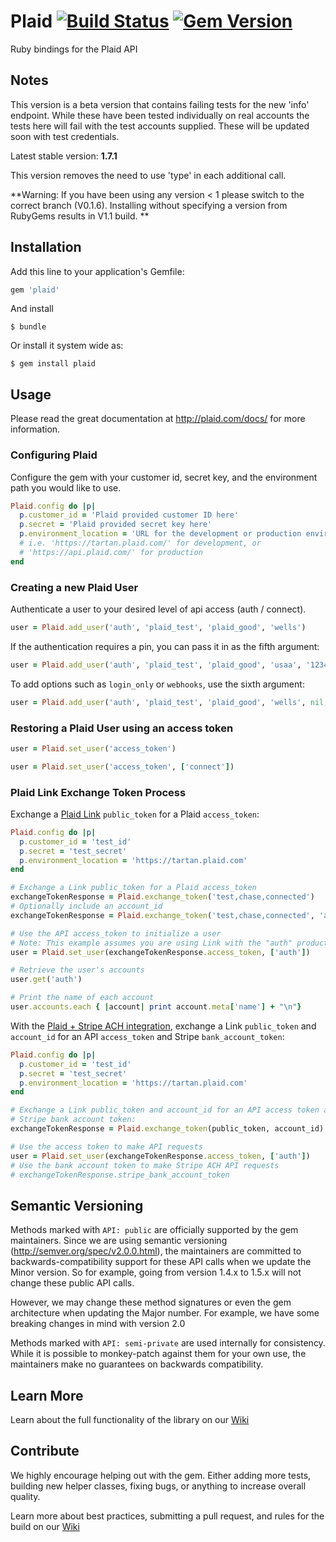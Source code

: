# Plaid [![Build Status](https://travis-ci.org/plaid/plaid-ruby.svg?branch=release_v_1.0.0)](https://travis-ci.org/plaid/plaid-ruby) [![Gem Version](https://badge.fury.io/rb/plaid.svg)](http://badge.fury.io/rb/plaid)

Ruby bindings for the Plaid API

## Notes

This version is a beta version that contains failing tests for the new 'info' endpoint. While these have been tested individually on real accounts the tests here will fail with the test accounts supplied. These will be updated soon with test credentials.

Latest stable version: **1.7.1**

This version removes the need to use 'type' in each additional call.

**Warning: If you have been using any version < 1 please switch to the correct branch (V0.1.6). Installing without specifying a version from RubyGems results in V1.1 build. **

## Installation

Add this line to your application's Gemfile:

```ruby
gem 'plaid'
```

And install

    $ bundle

Or install it system wide as:

    $ gem install plaid

## Usage

Please read the great documentation at http://plaid.com/docs/ for more information.

### Configuring Plaid
Configure the gem with your customer id, secret key, and the environment path you would like to use.

```ruby
Plaid.config do |p|
  p.customer_id = 'Plaid provided customer ID here'
  p.secret = 'Plaid provided secret key here'
  p.environment_location = 'URL for the development or production environment'
  # i.e. 'https://tartan.plaid.com/' for development, or
  # 'https://api.plaid.com/' for production
end
```

### Creating a new Plaid User
Authenticate a user to your desired level of api access (auth / connect).

```ruby
user = Plaid.add_user('auth', 'plaid_test', 'plaid_good', 'wells')
```

If the authentication requires a pin, you can pass it in as the fifth argument:

```ruby
user = Plaid.add_user('auth', 'plaid_test', 'plaid_good', 'usaa', '1234')
```

To add options such as `login_only` or `webhooks`, use the sixth argument:

```ruby
user = Plaid.add_user('auth', 'plaid_test', 'plaid_good', 'wells', nil, { login_only: true, webhooks: 'https://example.org/callbacks/plaid')
```

### Restoring a Plaid User using an access token

```ruby
user = Plaid.set_user('access_token')
```

```ruby
user = Plaid.set_user('access_token', ['connect'])
```

### Plaid Link Exchange Token Process

Exchange a [Plaid Link][1] `public_token` for a Plaid `access_token`:

```ruby
Plaid.config do |p|
  p.customer_id = 'test_id'
  p.secret = 'test_secret'
  p.environment_location = 'https://tartan.plaid.com'
end

# Exchange a Link public_token for a Plaid access_token
exchangeTokenResponse = Plaid.exchange_token('test,chase,connected')
# Optionally include an account_id
exchangeTokenResponse = Plaid.exchange_token('test,chase,connected', 'account_id')

# Use the API access_token to initialize a user
# Note: This example assumes you are using Link with the "auth" product
user = Plaid.set_user(exchangeTokenResponse.access_token, ['auth'])

# Retrieve the user's accounts
user.get('auth')

# Print the name of each account
user.accounts.each { |account| print account.meta['name'] + "\n"}
```

With the [Plaid + Stripe ACH integration][2], exchange a Link `public_token`
and `account_id` for an API `access_token` and  Stripe `bank_account_token`:

```ruby
Plaid.config do |p|
  p.customer_id = 'test_id'
  p.secret = 'test_secret'
  p.environment_location = 'https://tartan.plaid.com'
end

# Exchange a Link public_token and account_id for an API access token and a
# Stripe bank account token:
exchangeTokenResponse = Plaid.exchange_token(public_token, account_id)

# Use the access token to make API requests
user = Plaid.set_user(exchangeTokenResponse.access_token, ['auth'])
# Use the bank account token to make Stripe ACH API requests
# exchangeTokenResponse.stripe_bank_account_token
```

## Semantic Versioning

Methods marked with `API: public` are officially supported by the gem maintainers. Since
we are using semantic versioning (http://semver.org/spec/v2.0.0.html), the maintainers are
committed to backwards-compatibility support for these API calls when we update the Minor
version. So for example, going from version 1.4.x to 1.5.x will not change these public
API calls.

However, we may change these method signatures or even the gem architecture when updating
the Major number. For example, we have some breaking changes in mind with version 2.0

Methods marked with `API: semi-private` are used internally for consistency. While it is
possible to monkey-patch against them for your own use, the maintainers make no guarantees
on backwards compatibility.

## Learn More

Learn about the full functionality of the library on our [Wiki](https://github.com/plaid/plaid-ruby/wiki)

## Contribute

We highly encourage helping out with the gem. Either adding more tests, building new helper classes, fixing bugs, or anything to increase overall quality.

Learn more about best practices, submitting a pull request, and rules for the build on our [Wiki](https://github.com/plaid/plaid-ruby/wiki/Contribute!)

[1]: https://plaid.com/docs/link
[2]: https://plaid.com/docs/link/stripe
